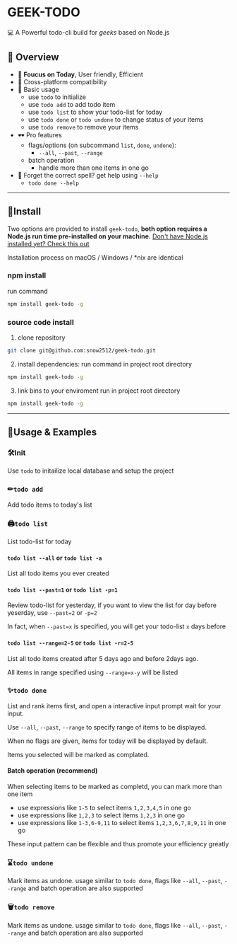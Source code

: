 # GEEK-TODO

💻 A Powerful todo-cli build for *geeks* based on Node.js

## 🎈 Overview
+ 🎨 **Foucus on Today**, User friendly, Efficient
+ 🔗 Cross-platform compatibility
+ 🔎 Basic usage
  + use `todo` to initialize
  + use `todo add` to add todo item
  + use `todo list` to show your todo-list for today
  + use `todo done` or `todo undone` to change status of your items
  + use `todo remove` to remove your items
+ 🕶 Pro features
  + flags/options (on subcommand `list`, `done`, `undone`):
    + `--all`, `--past`, `--range`
  + batch operation
    + handle more than one items in one go
+ 📌 Forget the correct spell? get help using `--help`
  + `todo done --help`

---
## 🎁Install

Two options are provided to install `geek-todo`, **both option requires a Node.js run time pre-installed on your machine.**
[Don't have Node.js installed yet? Check this out](https://nodejs.org/en/)

Installation process on macOS / Windows / *nix are identical
### npm install
run command
```bash
npm install geek-todo -g
```

### source code install

1. clone repository
```bash
git clone git@github.com:snow2512/geek-todo.git
```

2. install dependencies:
run command in project root directory
```bash
npm install geek-todo -g
```

3. link bins to your enviroment
run in project root directory
```bash
npm install geek-todo -g
```

---
## 📃Usage & Examples

### 🛠Init

Use `todo` to initailize local database and setup the project

### ✏`todo add`

Add todo items to today's list
### 🖨`todo list`

List todo-list for today

#### `todo list --all` or `todo list -a`
List all todo items you ever created

#### `todo list --past=1` or `todo list -p=1`

Review todo-list for yesterday, if you want to view the list for day before yeserday, use `--past=2` or `-p=2`

In fact, when `--past=x` is specified, you will get your todo-list `x` days before

#### `todo list --range=2-5` or `todo list -r=2-5`

List all todo items created after 5 days ago and before 2days ago.

All items in range specified using `--range=x-y` will be listed
### ✨`todo done`

List and rank items first, and open a interactive input prompt wait for your input.

Use `--all`, `--past`, `--range` to specify range of items to be displayed.

When no flags are given, items for today will be displayed by default.

Items you selected will be marked as complated.

#### Batch operation (**recommend**)

When selecting items to be marked as completd, you can mark more than one item

   + use expressions like `1-5` to select items `1,2,3,4,5` in one go
   + use expressions like `1,2,3` to select items `1,2,3` in one go
   + use expressions like `1-3,6-9,11` to select items `1,2,3,6,7,8,9,11` in one go

These input pattern can be flexible and thus promote your efficiency greatly
### ⌛`todo undone`

Mark items as undone. usage similar to `todo done`, flags like `--all`, `--past`, `--range` and batch operation are also supported

### 🗑`todo remove`

Mark items as undone. usage similar to `todo done`, flags like `--all`, `--past`, `--range` and batch operation are also supported

